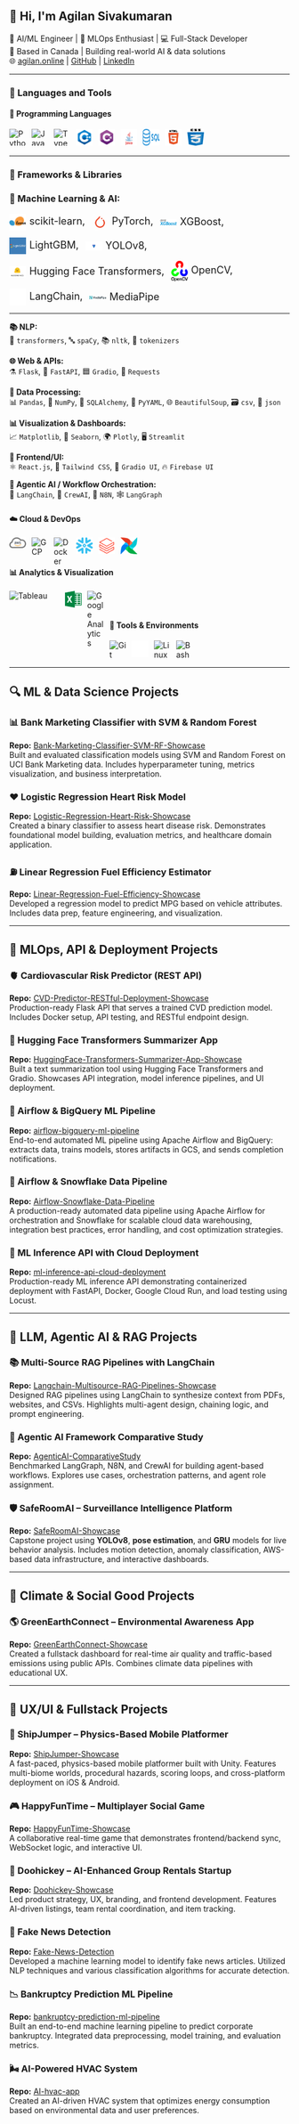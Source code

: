 ## 👋 Hi, I'm Agilan Sivakumaran

🚀 AI/ML Engineer | 🤖 MLOps Enthusiast | 💻 Full-Stack Developer  
📍 Based in Canada | Building real-world AI & data solutions  
🌐 [agilan.online](https://agilan.online) | [GitHub](https://github.com/agilancan) | [LinkedIn](https://www.linkedin.com/in/agilan-sivakumaran/)

---

### 🧰 Languages and Tools

#### 💬 Programming Languages  
<img align="left" alt="Python" width="30" height="30" style="padding-right:10px;" src="https://cdn.jsdelivr.net/gh/devicons/devicon/icons/python/python-plain.svg" />
<img align="left" alt="JavaScript" width="30" height="30" style="padding-right:10px;" src="https://cdn.jsdelivr.net/gh/devicons/devicon/icons/javascript/javascript-plain.svg" />
<img align="left" alt="TypeScript" width="30" height="30" style="padding-right:10px;" src="https://cdn.jsdelivr.net/gh/devicons/devicon/icons/typescript/typescript-plain.svg" />
<img align="left" alt="C++" width="30" height="30" style="padding-right:10px;" src="assets/imgbin_0b849c72f38362fe12072a4916660013.png" />
<img align="left" alt="C#" width="30" height="30" style="padding-right:10px;" src="assets/imgbin_51fd37208a8c9cfd835f5fb071888f83.png" />
<img align="left" alt="Java" width="30" height="30" style="padding-right:10px;" src="assets/116b2031504512d0ae7733f6d4a830f8.png" />
<img align="left" alt="SQL" width="30" height="30" style="padding-right:10px;" src="assets/Daco_2563210.png" />
<img align="left" alt="HTML" width="30" height="30" style="padding-right:10px;" src="assets/pngegg (3).png" />
<img align="left" alt="CSS" width="30" height="30" style="padding-right:10px;" src="assets/3ff54c1ccf2ac48e954780808f3c6072.png" />
<br><br>

---

### 🔧 Frameworks & Libraries

<!-- Section Heading -->
<h3>🧠 Machine Learning & AI:</h3>

<!-- Icons + Labels Inline with Better Alignment -->
<div style="display: flex; flex-wrap: wrap; align-items: center; gap: 12px; font-size: 18px; line-height: 30px;">
  <span><img src="assets/4dbe55349370967b11ed785ed7ae9e0f.png" width="30" style="vertical-align: middle; margin-right: 6px;" />scikit-learn,</span>   
  <span><img src="assets/clipart4769276.png" width="30" style="vertical-align: middle; margin-right: 6px;" />PyTorch,</span>   
  <span><img src="assets/pngaaa.com-9075823.png" width="30" style="vertical-align: middle; margin-right: 6px;" />XGBoost,</span>   
  <span><img src="assets/lightgbm-logo-177B8D9AAD-seeklogo.com.png" width="30" style="vertical-align: middle; margin-right: 6px;" />LightGBM,</span>   
  <span><img src="assets/Ultralytics_YOLO_Logomark_Original.png" width="30" style="vertical-align: middle; margin-right: 6px;" />YOLOv8,</span>   
  <span><img src="assets/pngwing.com (2).png" width="30" style="vertical-align: middle; margin-right: 6px;" />Hugging Face Transformers,</span>   
  <span><img src="assets/Daco_384674.png" width="30" style="vertical-align: middle; margin-right: 6px;" />OpenCV,</span>   
  <span><img src="assets/langchain.png" width="30" style="vertical-align: middle; margin-right: 6px;" />LangChain,</span>   
  <span><img src="assets/mediapipe_small.png" width="30" style="vertical-align: middle; margin-right: 6px;" />MediaPipe</span>
</div>


---

**📚 NLP:**  
🧠 `transformers`, 🔤 `spaCy`, 📚 `nltk`, 🧩 `tokenizers`

**🌐 Web & APIs:**  
⚗️ `Flask`, 🐍 `FastAPI`, 🟦 `Gradio`, 🔗 `Requests`

**🧮 Data Processing:**  
📊 `Pandas`, 🔢 `NumPy`, 🧬 `SQLAlchemy`, 📄 `PyYAML`, 🌐 `BeautifulSoup`, 🗃️ `csv`, 🔣 `json`

**📊 Visualization & Dashboards:**  
📈 `Matplotlib`, 🎨 `Seaborn`, 🌍 `Plotly`, 🖥️ `Streamlit`

**🎨 Frontend/UI:**  
⚛️ `React.js`, 🎨 `Tailwind CSS`, 🧊 `Gradio UI`, 🔥 `Firebase UI`

**🤖 Agentic AI / Workflow Orchestration:**  
🧠 `LangChain`, 👥 `CrewAI`, 🔄 `N8N`, 🕸️ `LangGraph`


#### ☁️ Cloud & DevOps  
<img align="left" alt="AWS" width="30px" style="padding-right:10px;" src="assets/pngaaa.com-3822384.png" />
<img align="left" alt="GCP" width="30px" style="padding-right:10px;" src="https://cdn.jsdelivr.net/gh/devicons/devicon/icons/googlecloud/googlecloud-original.svg" />
<img align="left" alt="Docker" width="30px" style="padding-right:10px;" src="https://cdn.jsdelivr.net/gh/devicons/devicon/icons/docker/docker-original.svg" />
<img align="left" alt="Snowflake" width="30px" style="padding-right:10px;" src="assets/PikPng.com_periscope-png_1245406.png" />
<img align="left" alt="Databricks" width="30px" style="padding-right:10px;" src="assets/pngwing.com (3).png" />
<img align="left" alt="Airflow" width="30px" style="padding-right:10px;" src="assets/Daco_5188627.png" />
<br><br>

#### 📊 Analytics & Visualization  
<img align="left" alt="Tableau" width="90px" style="padding-right:10px;" src="https://upload.wikimedia.org/wikipedia/commons/4/4b/Tableau_Logo.png" />
<img align="left" alt="Excel" width="30px" style="padding-right:10px;" src="assets/clipart2113829.png" />
<img align="left" alt="Google Analytics" width="30px" style="padding-right:10px;" src="https://www.gstatic.com/analytics-suite/header/suite/v2/ic_analytics.svg" />
<br><br>

#### 🧰 Tools & Environments  
<img align="left" alt="Git" width="30px" style="padding-right:10px;" src="https://cdn.jsdelivr.net/gh/devicons/devicon/icons/git/git-original.svg" />
<img align="left" alt="GitHub" width="30px" style="padding-right:10px;" src="assets/github-pages-logo-repository-fork-github-86eddab19cbc3ae293ada0fe0fb9e27d.png" />
<img align="left" alt="Linux" width="30px" style="padding-right:10px;" src="https://cdn.jsdelivr.net/gh/devicons/devicon/icons/linux/linux-original.svg" />
<img align="left" alt="Bash" width="30px" style="padding-right:10px;" src="https://cdn.jsdelivr.net/gh/devicons/devicon/icons/bash/bash-original.svg" />
<br><br>

---

## 🔍 ML & Data Science Projects

### 📊 Bank Marketing Classifier with SVM & Random Forest  
**Repo:** [Bank-Marketing-Classifier-SVM-RF-Showcase](https://github.com/agilancan/Bank-Marketing-Classifier-SVM-RF-Showcase)  
Built and evaluated classification models using SVM and Random Forest on UCI Bank Marketing data. Includes hyperparameter tuning, metrics visualization, and business interpretation.

### ❤️ Logistic Regression Heart Risk Model  
**Repo:** [Logistic-Regression-Heart-Risk-Showcase](https://github.com/agilancan/Logistic-Regression-Heart-Risk-Showcase)  
Created a binary classifier to assess heart disease risk. Demonstrates foundational model building, evaluation metrics, and healthcare domain application.

### ⛽ Linear Regression Fuel Efficiency Estimator  
**Repo:** [Linear-Regression-Fuel-Efficiency-Showcase](https://github.com/agilancan/Linear-Regression-Fuel-Efficiency-Showcase)  
Developed a regression model to predict MPG based on vehicle attributes. Includes data prep, feature engineering, and visualization.

---

## 🧱 MLOps, API & Deployment Projects

### 🫀 Cardiovascular Risk Predictor (REST API)  
**Repo:** [CVD-Predictor-RESTful-Deployment-Showcase](https://github.com/agilancan/CVD-Predictor-RESTful-Deployment-Showcase)  
Production-ready Flask API that serves a trained CVD prediction model. Includes Docker setup, API testing, and RESTful endpoint design.

### 📝 Hugging Face Transformers Summarizer App  
**Repo:** [HuggingFace-Transformers-Summarizer-App-Showcase](https://github.com/agilancan/HuggingFace-Transformers-Summarizer-App-Showcase)  
Built a text summarization tool using Hugging Face Transformers and Gradio. Showcases API integration, model inference pipelines, and UI deployment.

### 🔄 Airflow & BigQuery ML Pipeline  
**Repo:** [airflow-bigquery-ml-pipeline](https://github.com/agilancan/airflow-bigquery-ml-pipeline)  
End-to-end automated ML pipeline using Apache Airflow and BigQuery: extracts data, trains models, stores artifacts in GCS, and sends completion notifications.

### 🔗 Airflow & Snowflake Data Pipeline  
**Repo:** [Airflow-Snowflake-Data-Pipeline](https://github.com/agilancan/Airflow-Snowflake-Data-Pipeline)  
A production-ready automated data pipeline using Apache Airflow for orchestration and Snowflake for scalable cloud data warehousing, integration best practices, error handling, and cost optimization strategies.

### 🚀 ML Inference API with Cloud Deployment  
**Repo:** [ml-inference-api-cloud-deployment](https://github.com/agilancan/ml-inference-api-cloud-deployment)  
Production-ready ML inference API demonstrating containerized deployment with FastAPI, Docker, Google Cloud Run, and load testing using Locust.

---

## 🧠 LLM, Agentic AI & RAG Projects

### 📚 Multi-Source RAG Pipelines with LangChain  
**Repo:** [Langchain-Multisource-RAG-Pipelines-Showcase](https://github.com/agilancan/Langchain-Multisource-RAG-Pipelines-Showcase)  
Designed RAG pipelines using LangChain to synthesize context from PDFs, websites, and CSVs. Highlights multi-agent design, chaining logic, and prompt engineering.

### 🤖 Agentic AI Framework Comparative Study  
**Repo:** [AgenticAI-ComparativeStudy](https://github.com/agilancan/AgenticAI-ComparativeStudy)  
Benchmarked LangGraph, N8N, and CrewAI for building agent-based workflows. Explores use cases, orchestration patterns, and agent role assignment.

### 🛡️ SafeRoomAI – Surveillance Intelligence Platform  
**Repo:** [SafeRoomAI-Showcase](https://github.com/agilancan/SafeRoomAI-Showcase)  
Capstone project using **YOLOv8**, **pose estimation**, and **GRU** models for live behavior analysis. Includes motion detection, anomaly classification, AWS-based data infrastructure, and interactive dashboards.

---

## 🌿 Climate & Social Good Projects

### 🌎 GreenEarthConnect – Environmental Awareness App  
**Repo:** [GreenEarthConnect-Showcase](https://github.com/agilancan/GreenEarthConnect-Showcase)  
Created a fullstack dashboard for real-time air quality and traffic-based emissions using public APIs. Combines climate data pipelines with educational UX.

---

## 🎨 UX/UI & Fullstack Projects

### 🚢 ShipJumper – Physics-Based Mobile Platformer  
**Repo:** [ShipJumper-Showcase](https://github.com/agilancan/ShipJumper-Showcase)  
A fast-paced, physics-based mobile platformer built with Unity. Features multi-biome worlds, procedural hazards, scoring loops, and cross-platform deployment on iOS & Android.

### 🎮 HappyFunTime – Multiplayer Social Game  
**Repo:** [HappyFunTime-Showcase](https://github.com/agilancan/HappyFunTime-Showcase)  
A collaborative real-time game that demonstrates frontend/backend sync, WebSocket logic, and interactive UI.

### 📱 Doohickey – AI-Enhanced Group Rentals Startup  
**Repo:** [Doohickey-Showcase](https://github.com/agilancan/Doohickey-Showcase)  
Led product strategy, UX, branding, and frontend development. Features AI-driven listings, team rental coordination, and item tracking.

### 🧊 Fake News Detection  
**Repo:** [Fake-News-Detection](https://github.com/agilancan/Fake-News-Detection)  
Developed a machine learning model to identify fake news articles. Utilized NLP techniques and various classification algorithms for accurate detection.

### 📉 Bankruptcy Prediction ML Pipeline  
**Repo:** [bankruptcy-prediction-ml-pipeline](https://github.com/agilancan/bankruptcy-prediction-ml-pipeline)  
Built an end-to-end machine learning pipeline to predict corporate bankruptcy. Integrated data preprocessing, model training, and evaluation metrics.

### 🌬️ AI-Powered HVAC System  
**Repo:** [AI-hvac-app](https://github.com/agilancan/AI-hvac-app)  
Created an AI-driven HVAC system that optimizes energy consumption based on environmental data and user preferences.
